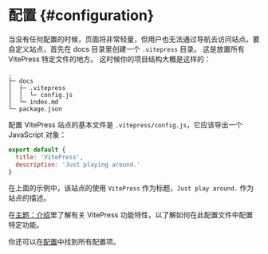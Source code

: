 # 配置 {#configuration}

当没有任何配置的时候，页面将非常轻量，但用户也无法通过导航去访问站点。要自定义站点，首先在 docs 目录里创建一个 `.vitepress` 目录。 这是放置所有 VitePress 特定文件的地方。 这时候你的项目结构大概是这样的：

```
.
├─ docs
│  ├─ .vitepress
│  │  └─ config.js
│  └─ index.md
└─ package.json
```

配置 VitePress 站点的基本文件是 `.vitepress/config.js`，它应该导出一个 JavaScript 对象：

```js
export default {
  title: 'VitePress',
  description: 'Just playing around.'
}
```

在上面的示例中，该站点的使用 `VitePress` 作为标题，`Just play around.` 作为站点的描述。

在[主题：介绍](./theme-introduction)里了解有关 VitePress 功能特性，以了解如何在此配置文件中配置特定功能。

你还可以在[配置](../config/introduction)中找到所有配置项。
